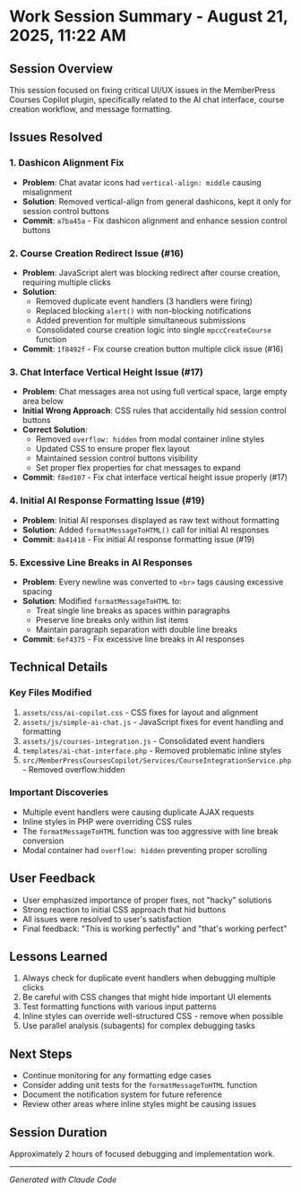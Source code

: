 # Work Session Summary - August 21, 2025, 11:22 AM

## Session Overview
This session focused on fixing critical UI/UX issues in the MemberPress Courses Copilot plugin, specifically related to the AI chat interface, course creation workflow, and message formatting.

## Issues Resolved

### 1. **Dashicon Alignment Fix**
- **Problem**: Chat avatar icons had `vertical-align: middle` causing misalignment
- **Solution**: Removed vertical-align from general dashicons, kept it only for session control buttons
- **Commit**: `a7ba45a` - Fix dashicon alignment and enhance session control buttons

### 2. **Course Creation Redirect Issue (#16)**
- **Problem**: JavaScript alert was blocking redirect after course creation, requiring multiple clicks
- **Solution**: 
  - Removed duplicate event handlers (3 handlers were firing)
  - Replaced blocking `alert()` with non-blocking notifications
  - Added prevention for multiple simultaneous submissions
  - Consolidated course creation logic into single `mpccCreateCourse` function
- **Commit**: `1f8492f` - Fix course creation button multiple click issue (#16)

### 3. **Chat Interface Vertical Height Issue (#17)**
- **Problem**: Chat messages area not using full vertical space, large empty area below
- **Initial Wrong Approach**: CSS rules that accidentally hid session control buttons
- **Correct Solution**:
  - Removed `overflow: hidden` from modal container inline styles
  - Updated CSS to ensure proper flex layout
  - Maintained session control buttons visibility
  - Set proper flex properties for chat messages to expand
- **Commit**: `f8ed107` - Fix chat interface vertical height issue properly (#17)

### 4. **Initial AI Response Formatting Issue (#19)**
- **Problem**: Initial AI responses displayed as raw text without formatting
- **Solution**: Added `formatMessageToHTML()` call for initial AI responses
- **Commit**: `8a41418` - Fix initial AI response formatting issue (#19)

### 5. **Excessive Line Breaks in AI Responses**
- **Problem**: Every newline was converted to `<br>` tags causing excessive spacing
- **Solution**: Modified `formatMessageToHTML` to:
  - Treat single line breaks as spaces within paragraphs
  - Preserve line breaks only within list items
  - Maintain paragraph separation with double line breaks
- **Commit**: `6ef4375` - Fix excessive line breaks in AI responses

## Technical Details

### Key Files Modified
1. `assets/css/ai-copilot.css` - CSS fixes for layout and alignment
2. `assets/js/simple-ai-chat.js` - JavaScript fixes for event handling and formatting
3. `assets/js/courses-integration.js` - Consolidated event handlers
4. `templates/ai-chat-interface.php` - Removed problematic inline styles
5. `src/MemberPressCoursesCopilot/Services/CourseIntegrationService.php` - Removed overflow:hidden

### Important Discoveries
- Multiple event handlers were causing duplicate AJAX requests
- Inline styles in PHP were overriding CSS rules
- The `formatMessageToHTML` function was too aggressive with line break conversion
- Modal container had `overflow: hidden` preventing proper scrolling

## User Feedback
- User emphasized importance of proper fixes, not "hacky" solutions
- Strong reaction to initial CSS approach that hid buttons
- All issues were resolved to user's satisfaction
- Final feedback: "This is working perfectly" and "that's working perfect"

## Lessons Learned
1. Always check for duplicate event handlers when debugging multiple clicks
2. Be careful with CSS changes that might hide important UI elements
3. Test formatting functions with various input patterns
4. Inline styles can override well-structured CSS - remove when possible
5. Use parallel analysis (subagents) for complex debugging tasks

## Next Steps
- Continue monitoring for any formatting edge cases
- Consider adding unit tests for the `formatMessageToHTML` function
- Document the notification system for future reference
- Review other areas where inline styles might be causing issues

## Session Duration
Approximately 2 hours of focused debugging and implementation work.

---
*Generated with Claude Code*
